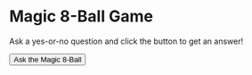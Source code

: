 # Magic 8-Ball Game

Ask a yes-or-no question and click the button to get an answer!

<button id="askButton">Ask the Magic 8-Ball</button>

<div class="answer" id="answer"></div>

<script>
    document.getElementById("askButton").addEventListener("click", function() {
        const answers = [
            "Yes",
            "No",
            "Maybe",
            "Ask again later",
            "Definitely",
            "I don't think so",
            "Absolutely",
            "Not a chance"
        ];
        const randomAnswer = answers[Math.floor(Math.random() * answers.length)];
        document.getElementById("answer").innerText = randomAnswer;
    });
</script>
